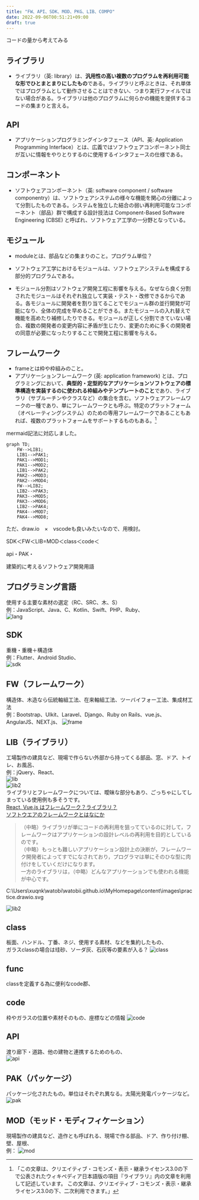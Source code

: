 ```yaml
---
title: "FW、API、SDK、MOD、PKG、LIB、COMPO"
date: 2022-09-06T00:51:21+09:00
draft: true
---
```

コードの量から考えてみる

## ライブラリ
- ライブラリ（英: library）は、**汎用性の高い複数のプログラムを再利用可能な形でひとまとまりにしたもの**である。ライブラリと呼ぶときは、それ単体ではプログラムとして動作させることはできない、つまり実行ファイルではない場合がある。ライブラリは他のプログラムに何らかの機能を提供するコードの集まりと言える。

## API
- アプリケーションプログラミングインタフェース（API、英: Application Programming Interface）とは、広義ではソフトウェアコンポーネント同士が互いに情報をやりとりするのに使用するインタフェースの仕様である。

## コンポーネント
- ソフトウェアコンポーネント（英: software component / software componentry）は、ソフトウェアシステムの様々な機能を関心の分離によって分割したものである。システムを独立した結合の弱い再利用可能なコンポーネント（部品）群で構成する設計技法は Component-Based Software Engineering (CBSE) と呼ばれ、ソフトウェア工学の一分野となっている。

## モジュール
- moduleとは、部品などの集まりのこと。プログラム単位？
- ソフトウェア工学におけるモジュールは、ソフトウェアシステムを構成する部分的プログラムである。

- モジュール分割はソフトウェア開発工程に影響を与える。なぜなら良く分割されたモジュールはそれぞれ独立して実装・テスト・改修できるからである。各モジュールに開発者を割り当てることでモジュール群の並行開発が可能になり、全体の完成を早めることができる。またモジュールの入れ替えで機能を高めたり補修したりできる。モジュールが正しく分割できていない場合、複数の開発者の変更内容に矛盾が生じたり、変更のために多くの開発者の同意が必要になったりすることで開発工程に影響を与える。

## フレームワーク
- frameとは枠や枠組みのこと。
- アプリケーションフレームワーク (英: application framework) とは、プログラミングにおいて、**典型的・定型的なアプリケーションソフトウェアの標準構造を実装するのに使われる枠組みやテンプレートのこと**であり、ライブラリ（サブルーチンやクラスなど）の集合を含む。ソフトウェアフレームワークの一種であり、単にフレームワークとも呼ぶ。特定のプラットフォーム（オペレーティングシステム）のための専用フレームワークであることもあれば、複数のプラットフォームをサポートするものもある。[^1]

[^1]:「この文章は、クリエイティブ・コモンズ・表示・継承ライセンス3.0の下で公表されたウィキペディア日本語版の項目『ライブラリ』内の文章を利用して記述しています。 この文章は、クリエイティブ・コモンズ・表示・継承ライセンス3.0の下、二次利用できます。」

mermaid記法に対応しました。
```mermaid
graph TD;
    FW-->LIB1;
    LIB1-->PAK1;
    PAK1-->MOD1;
    PAK1-->MOD2;
    LIB1-->PAK2;
    PAK2-->MOD3;
    PAK2-->MOD4;
    FW-->LIB2;
    LIB2-->PAK3;
    PAK3-->MOD5;
    PAK3-->MOD6;
    LIB2-->PAK4;
    PAK4-->MOD7;
    PAK4-->MOD8;
```
ただ、draw.io　×　vscodeも良いみたいなので、用検討。

SDK＜FW＜LIB=MOD＜class＜code＜

api・PAK・

建築的に考えるソフトウェア開発用語

## プログラミング言語
使用する主要な素材の選定（RC、SRC、木、S）  
例：JavaScript、Java、C、Kotlin、Swift、PHP、Ruby、  
![lang](../../images/lang.png)  
## SDK
重機・重機＋構造体  
例：Flutter、Android Studio、  
![sdk](../../images/sdk.png)  
## FW（フレームワーク）
構造体、木造なら伝統軸組工法、在来軸組工法、ツーバイフォー工法、集成材工法  
例：Bootstrap、UIkit、Laravel、Django、Ruby on Rails、vue.js、AngularJS、NEXT.js、
![frame](../../images/frame.png)  
## LIB（ライブラリ）
工場製作の建具など、現場で作らない外部から持ってくる部品、窓、ドア、トイレ、お風呂、  
例：jQuery、React、  
![lib](../../images/lib.png)  
![lib2](../../images/lib2.png)  
ライブラリとフレームワークについては、曖昧な部分もあり、ごっちゃにしてしまっている使用例も多そうです。  
[React, Vue.js はフレームワーク？ライブラリ？](https://qiita.com/koeri3/items/c8d6abed6fa862093ebb)  
[ソフトウエアのフレームワークとはなにか](https://xtech.nikkei.com/it/article/lecture/20070205/260697/)  

>（中略）ライブラリが単にコードの再利用を狙ってているのに対して，フレームワークはアプリケーションの設計レベルの再利用を目的としているのです。  
（中略）もっとも難しいアプリケーション設計上の決断が，フレームワーク開発者によってすでになされており，プログラマは単にそのひな型に肉付けをしていくだけになります。  
一方のライブラリは，（中略）どんなアプリケーションでも使われる機能が中心です。

C:\Users\xuqnk\watobi\watobii.github.io\MyHomepage\content\images\practice.drawio.svg

![lib2](../../images/practice.drawio.svg)  

## class
板面、ハンドル、丁番、ネジ、使用する素材、などを集約したもの、  
ガラスclassの場合は珪砂、ソーダ灰、石灰等の要素が入る？
![class](../../images/class.png)  
## func
classを定義する為に便利なcode郡、  
## code
枠やガラスの位置や素材そのもの、座標などの情報
![code](../../images/code.png)  
## API
渡り廊下・道路、他の建物と連携するためのもの、  
![api](../../images/api.png)  
## PAK（パッケージ）
パッケージ化されたもの。単位はそれぞれ異なる。太陽光発電パッケージなど。
![pak](../../images/pak.png)  
## MOD（モッド・モディフィケーション）
現場製作の建具など、造作とも呼ばれる、現場で作る部品、ドア、作り付け棚、壁、屋根、  
例：
![mod](../../images/mod.png)  
